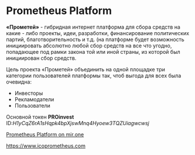 # Prometheus Platform

**«Прометей»** - гибридная интернет платформа для сбора средств на какие - либо проекты, идеи‚ разработки, финансирование политических партий, благотворительность и т.д. (на платформе будет возможность инициировать абсолютно любой сбор средств на все что угодно, попадающее под рамки закона той или иной страны, из которой был инициирован сбор средств.</br>

Цель проекта «Прометей» объединить на одной площадке три категории пользователей платформы так, чтоб выгода для всех была очевидна:
* Инвесторы       
* Рекламодатели 
* Пользователи

Основной токен **PROinvest** ID:_H1yCqZ6rA1sHqpk4bpXjswMnq4Hyoew3TQZUiagwcwsj_

[Prometheus Platform on mir.one](https://mir.one/prometheus)

https://www.icoprometheus.com